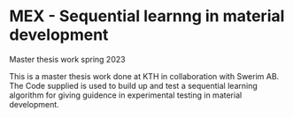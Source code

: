 # MEX - Sequential learnng in material development
Master thesis work spring 2023

This is a master thesis work done at KTH in collaboration with Swerim AB. The Code supplied is used to build up and test a sequential learning algorithm for giving guidence in experimental testing in material development.
